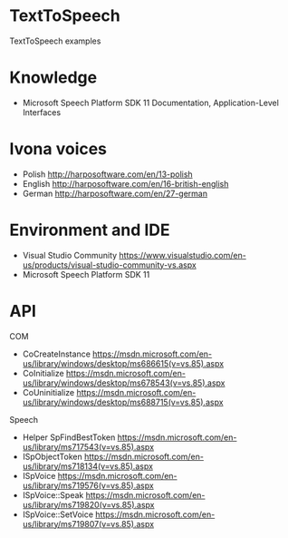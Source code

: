 # TextToSpeech
TextToSpeech examples

# Knowledge
- Microsoft Speech Platform SDK 11 Documentation, Application-Level Interfaces


# Ivona voices
- Polish http://harposoftware.com/en/13-polish
- English http://harposoftware.com/en/16-british-english
- German http://harposoftware.com/en/27-german

# Environment and IDE
- Visual Studio Community  https://www.visualstudio.com/en-us/products/visual-studio-community-vs.aspx
- Microsoft Speech Platform SDK 11  

# API

COM
- CoCreateInstance https://msdn.microsoft.com/en-us/library/windows/desktop/ms686615(v=vs.85).aspx
- CoInitialize https://msdn.microsoft.com/en-us/library/windows/desktop/ms678543(v=vs.85).aspx
- CoUninitialize https://msdn.microsoft.com/en-us/library/windows/desktop/ms688715(v=vs.85).aspx

Speech
- Helper SpFindBestToken https://msdn.microsoft.com/en-us/library/ms717543(v=vs.85).aspx
- ISpObjectToken https://msdn.microsoft.com/en-us/library/ms718134(v=vs.85).aspx
- ISpVoice https://msdn.microsoft.com/en-us/library/ms719576(v=vs.85).aspx
- ISpVoice::Speak https://msdn.microsoft.com/en-us/library/ms719820(v=vs.85).aspx
- ISpVoice::SetVoice https://msdn.microsoft.com/en-us/library/ms719807(v=vs.85).aspx



